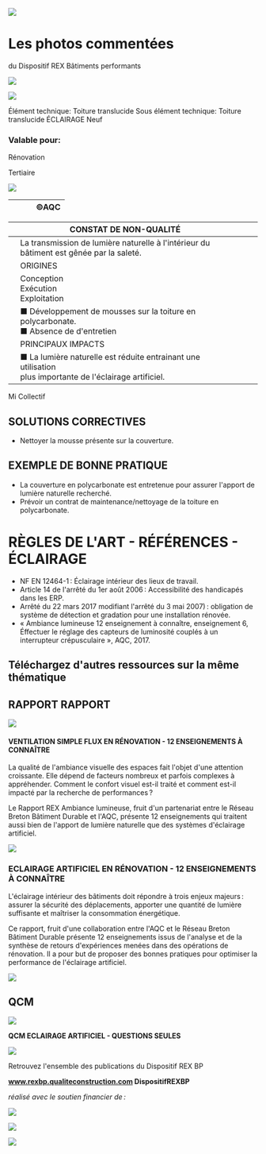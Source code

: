 ![](<images/Entretien toiture polycarbonate/_page_0_Picture_0.jpeg>)

# Les photos commentées

du Dispositif REX Bâtiments performants

![](<images/Entretien toiture polycarbonate/_page_0_Picture_3.jpeg>)

![](<images/Entretien toiture polycarbonate/_page_0_Picture_4.jpeg>)

Élément technique: Toiture translucide Sous élément technique: Toiture translucide ÉCLAIRAGE Neuf

### Valable pour:

Rénovation

Tertiaire

![](<images/Entretien toiture polycarbonate/_page_0_Picture_9.jpeg>)

|  |  |  | ©AQC |
|--|--|--|------|

|  | CONSTAT DE NON-QUALITÉ                                                                                      |  |  |  |
|--|-------------------------------------------------------------------------------------------------------------|--|--|--|
|  | La transmission de lumière naturelle à l'intérieur du<br>bâtiment est gênée par la saleté.                  |  |  |  |
|  | ORIGINES                                                                                                    |  |  |  |
|  | Conception<br>Exécution<br>Exploitation                                                                     |  |  |  |
|  | ■ Développement de mousses sur la toiture en<br>polycarbonate.<br>■ Absence de d'entretien                  |  |  |  |
|  | PRINCIPAUX IMPACTS                                                                                          |  |  |  |
|  | ■ La lumière naturelle est réduite entrainant une utilisation<br>plus importante de l'éclairage artificiel. |  |  |  |

 Mi Collectif

## SOLUTIONS CORRECTIVES

- Nettoyer la mousse présente sur la couverture.
## EXEMPLE DE BONNE PRATIQUE

- La couverture en polycarbonate est entretenue pour assurer l'apport de lumière naturelle recherché.
- Prévoir un contrat de maintenance/nettoyage de la toiture en polycarbonate.

# RÈGLES DE L'ART - RÉFÉRENCES - ÉCLAIRAGE

- NF EN 12464-1 : Éclairage intérieur des lieux de travail.
- Article 14 de l'arrêté du 1er août 2006 : Accessibilité des handicapés dans les ERP.
- Arrêté du 22 mars 2017 modifiant l'arrêté du 3 mai 2007) : obligation de système de détection et gradation pour une installation rénovée.
- « Ambiance lumineuse 12 enseignement à connaître, enseignement 6, Éffectuer le réglage des capteurs de luminosité couplés à un interrupteur crépusculaire », AQC, 2017.

## Téléchargez d'autres ressources sur la même thématique

## RAPPORT RAPPORT

![](<images/Entretien toiture polycarbonate/_page_1_Picture_7.jpeg>)

#### **VENTILATION SIMPLE FLUX EN RÉNOVATION - 12 ENSEIGNEMENTS À CONNAÎTRE**

La qualité de l'ambiance visuelle des espaces fait l'objet d'une attention croissante. Elle dépend de facteurs nombreux et parfois complexes à appréhender. Comment le confort visuel est-il traité et comment est-il impacté par la recherche de performances ?

Le Rapport REX Ambiance lumineuse, fruit d'un partenariat entre le Réseau Breton Bâtiment Durable et l'AQC, présente 12 enseignements qui traitent aussi bien de l'apport de lumière naturelle que des systèmes d'éclairage artificiel.

![](<images/Entretien toiture polycarbonate/_page_1_Picture_11.jpeg>)

### **ECLAIRAGE ARTIFICIEL EN RÉNOVATION - 12 ENSEIGNEMENTS À CONNAÎTRE**

L'éclairage intérieur des bâtiments doit répondre à trois enjeux majeurs : assurer la sécurité des déplacements, apporter une quantité de lumière suffisante et maîtriser la consommation énergétique.

Ce rapport, fruit d'une collaboration entre l'AQC et le Réseau Breton Bâtiment Durable présente 12 enseignements issus de l'analyse et de la synthèse de retours d'expériences menées dans des opérations de rénovation. Il a pour but de proposer des bonnes pratiques pour optimiser la performance de l'éclairage artificiel.

![](<images/Entretien toiture polycarbonate/_page_1_Picture_15.jpeg>)

## QCM

![](<images/Entretien toiture polycarbonate/_page_1_Picture_17.jpeg>)

**QCM ECLAIRAGE ARTIFICIEL - QUESTIONS SEULES**

![](<images/Entretien toiture polycarbonate/_page_1_Picture_19.jpeg>)

Retrouvez l'ensemble des publications du Dispositif REX BP

**www.rexbp.qualiteconstruction.com DispositifREXBP**

*réalisé avec le soutien financier de :*

![](<images/Entretien toiture polycarbonate/_page_1_Picture_24.jpeg>)

![](<images/Entretien toiture polycarbonate/_page_1_Picture_25.jpeg>)

![](<images/Entretien toiture polycarbonate/_page_1_Picture_26.jpeg>)
